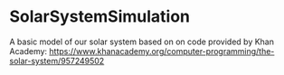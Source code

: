 # SolarSystemSimulation
A basic model of our solar system based on on code provided by Khan Academy:
https://www.khanacademy.org/computer-programming/the-solar-system/957249502
